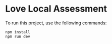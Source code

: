 # Love Local Assessment

To run this project, use the following commands:

```
npm install
npm run dev
```
